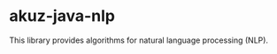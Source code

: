 akuz-java-nlp
=============

This library provides algorithms for natural language processing (NLP).
